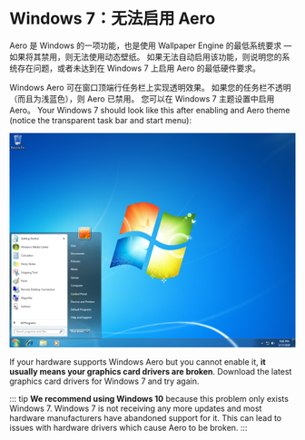 # Windows 7：无法启用 Aero

Aero 是 Windows 的一项功能，也是使用 Wallpaper Engine 的最低系统要求 — 如果将其禁用，则无法使用动态壁纸。 如果无法自动启用该功能，则说明您的系统存在问题，或者未达到在 Windows 7 上启用 Aero 的最低硬件要求。

Windows Aero 可在窗口顶端行任务栏上实现透明效果。 如果您的任务栏不透明（而且为浅蓝色），则 Aero 已禁用。 您可以在 Windows 7 主题设置中启用 Aero。 Your Windows 7 should look like this after enabling and Aero theme (notice the transparent task bar and start menu):

![Windows 7 with Aero](./w7.png)

If your hardware supports Windows Aero but you cannot enable it, **it usually means your graphics card drivers are broken**. Download the latest graphics card drivers for Windows 7 and try again.

::: tip **We recommend using Windows 10** because this problem only exists Windows 7. Windows 7 is not receiving any more updates and most hardware manufacturers have abandoned support for it. This can lead to issues with hardware drivers which cause Aero to be broken. :::